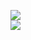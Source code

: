 [![](https://img.shields.io/badge/Made%20With-Github%20Spray-lightgrey.svg?style=for-the-badge&logo=github)](https://github.com/Annihil/github-spray#15831)  
[![](https://i.imgur.com/2DrTn0Z.gif)](https://github.com/Annihil/github-spray)